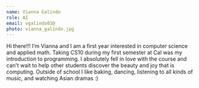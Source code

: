 ```yaml
---
name: Vianna Galindo
role: AI
email: vgalindo03@
photo: vianna_galindo.jpg
---
```

Hi there!!! I’m Vianna and I am a first year interested in computer science and applied math. Taking CS10 during my first semester at Cal was my introduction to programming. I absolutely fell in love with the course and can't wait to help other students discover the beauty and joy that is computing. Outside of school I like baking, dancing, listening to all kinds of music, and watching Asian dramas :)

